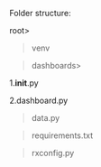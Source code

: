 Folder structure:

root>

>venv

>dashboards>

1.__init__.py

2.dashboard.py

>data.py

>requirements.txt

>rxconfig.py
